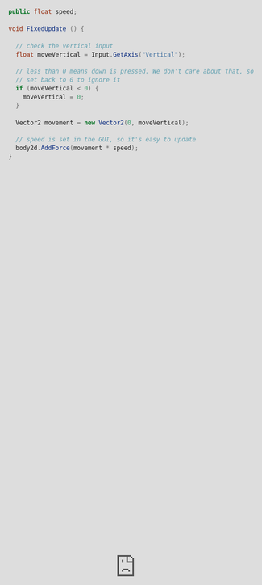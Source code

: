 extends: default.liquid

title: Adding a player and handling input
date: 11 Mar 2017 12:00:00 +0000
description: Being able to interact with the game is usually a good idea.
---

# Adding a player and handling input

Generally, games involve a player being able to interact with things, and our fish game was completely lacking these. First things first: a player character is now in the game:

![The player character](/img/player.png)

Lovely, isn't it? The player character is just a rectangle; this will probably be very similar in the final game since you need to be able to see if you're over the fish, and this is nice and thin at the moment.

The player needs to be able to move up and down to chase the fish, so we now have basic keyboard controls (just the up key). Gravity will pull the player down, so you can't directly control your height - you can move up the screen, but will have to rely on gravity if the fish moves down the screen. This adds a bit of challenge: if you could precisely move up and down the screen, it would be far too easy to keep your avatar over the target.

For phones keyboard controls will be replaced with tap to move up, and this one-key approach should make changing key-bindings easier in the future.

<div class="video">
  <iframe src='https://gfycat.com/ifr/PersonalTintedBlackfly' frameborder='0' scrolling='no' width='100%' height='100%' style='position:absolute;top:0;left:0;' allowfullscreen></iframe>
</div>

Actually moving the player component is pretty simple - add a 2D body object to the component, which means forces can be applied to the component, and then in the update function check whether the vertical axis input is pressed. If so, then apply upward force to the component, so the player accelerates upwards while the button is pressed. The down arrow input is ignored - the player can only apply upwards force, and will have to rely on gravity to pull them back down.

```cs
public float speed;

void FixedUpdate () {

  // check the vertical input
  float moveVertical = Input.GetAxis("Vertical");

  // less than 0 means down is pressed. We don't care about that, so
  // set back to 0 to ignore it
  if (moveVertical < 0) {
    moveVertical = 0;
  }

  Vector2 movement = new Vector2(0, moveVertical);

  // speed is set in the GUI, so it's easy to update
  body2d.AddForce(movement * speed);
}
```

Now we can move up the screen by pressing a button, and the gravity will gradually pull the player back down when the button isn't pressed.

